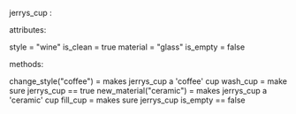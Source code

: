 jerrys_cup :

attributes:

style = "wine"
is_clean = true
material = "glass"
is_empty = false

methods:

change_style("coffee") = makes jerrys_cup a 'coffee' cup
wash_cup = make sure jerrys_cup == true
new_material("ceramic") = makes jerrys_cup a 'ceramic' cup
fill_cup = makes sure jerrys_cup is_empty == false 
